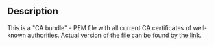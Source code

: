 ## Description

This is a "CA bundle" - PEM file with all current CA certificates of well-known authorities. Actual version of the file can be found by [the link](http://curl.haxx.se/ca/cacert.pem).